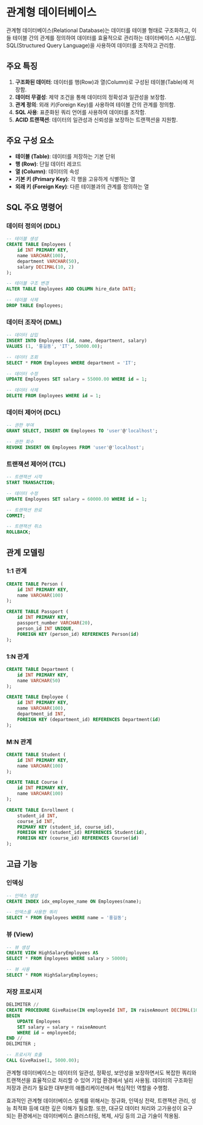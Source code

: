 # 관계형 데이터베이스

관계형 데이터베이스(Relational Database)는 데이터를 테이블 형태로 구조화하고, 이들 테이블 간의 관계를 정의하여 데이터를 효율적으로 관리하는 데이터베이스 시스템임. SQL(Structured Query Language)을 사용하여 데이터를 조작하고 관리함.

## 주요 특징

1. **구조화된 데이터**: 데이터를 행(Row)과 열(Column)로 구성된 테이블(Table)에 저장함.
2. **데이터 무결성**: 제약 조건을 통해 데이터의 정확성과 일관성을 보장함.
3. **관계 정의**: 외래 키(Foreign Key)를 사용하여 테이블 간의 관계를 정의함.
4. **SQL 사용**: 표준화된 쿼리 언어를 사용하여 데이터를 조작함.
5. **ACID 트랜잭션**: 데이터의 일관성과 신뢰성을 보장하는 트랜잭션을 지원함.

## 주요 구성 요소

- **테이블 (Table)**: 데이터를 저장하는 기본 단위
- **행 (Row)**: 단일 데이터 레코드
- **열 (Column)**: 데이터의 속성
- **기본 키 (Primary Key)**: 각 행을 고유하게 식별하는 열
- **외래 키 (Foreign Key)**: 다른 테이블과의 관계를 정의하는 열

## SQL 주요 명령어

### 데이터 정의어 (DDL)

```sql
-- 테이블 생성
CREATE TABLE Employees (
    id INT PRIMARY KEY,
    name VARCHAR(100),
    department VARCHAR(50),
    salary DECIMAL(10, 2)
);

-- 테이블 구조 변경
ALTER TABLE Employees ADD COLUMN hire_date DATE;

-- 테이블 삭제
DROP TABLE Employees;
```

### 데이터 조작어 (DML)

```sql
-- 데이터 삽입
INSERT INTO Employees (id, name, department, salary)
VALUES (1, '홍길동', 'IT', 50000.00);

-- 데이터 조회
SELECT * FROM Employees WHERE department = 'IT';

-- 데이터 수정
UPDATE Employees SET salary = 55000.00 WHERE id = 1;

-- 데이터 삭제
DELETE FROM Employees WHERE id = 1;
```

### 데이터 제어어 (DCL)

```sql
-- 권한 부여
GRANT SELECT, INSERT ON Employees TO 'user'@'localhost';

-- 권한 회수
REVOKE INSERT ON Employees FROM 'user'@'localhost';
```

### 트랜잭션 제어어 (TCL)

```sql
-- 트랜잭션 시작
START TRANSACTION;

-- 데이터 수정
UPDATE Employees SET salary = 60000.00 WHERE id = 1;

-- 트랜잭션 완료
COMMIT;

-- 트랜잭션 취소
ROLLBACK;
```

## 관계 모델링

### 1:1 관계

```sql
CREATE TABLE Person (
    id INT PRIMARY KEY,
    name VARCHAR(100)
);

CREATE TABLE Passport (
    id INT PRIMARY KEY,
    passport_number VARCHAR(20),
    person_id INT UNIQUE,
    FOREIGN KEY (person_id) REFERENCES Person(id)
);
```

### 1:N 관계

```sql
CREATE TABLE Department (
    id INT PRIMARY KEY,
    name VARCHAR(50)
);

CREATE TABLE Employee (
    id INT PRIMARY KEY,
    name VARCHAR(100),
    department_id INT,
    FOREIGN KEY (department_id) REFERENCES Department(id)
);
```

### M:N 관계

```sql
CREATE TABLE Student (
    id INT PRIMARY KEY,
    name VARCHAR(100)
);

CREATE TABLE Course (
    id INT PRIMARY KEY,
    name VARCHAR(100)
);

CREATE TABLE Enrollment (
    student_id INT,
    course_id INT,
    PRIMARY KEY (student_id, course_id),
    FOREIGN KEY (student_id) REFERENCES Student(id),
    FOREIGN KEY (course_id) REFERENCES Course(id)
);
```

## 고급 기능

### 인덱싱

```sql
-- 인덱스 생성
CREATE INDEX idx_employee_name ON Employees(name);

-- 인덱스를 사용한 쿼리
SELECT * FROM Employees WHERE name = '홍길동';
```

### 뷰 (View)

```sql
-- 뷰 생성
CREATE VIEW HighSalaryEmployees AS
SELECT * FROM Employees WHERE salary > 50000;

-- 뷰 사용
SELECT * FROM HighSalaryEmployees;
```

### 저장 프로시저

```sql
DELIMITER //
CREATE PROCEDURE GiveRaise(IN employeeId INT, IN raiseAmount DECIMAL(10, 2))
BEGIN
    UPDATE Employees
    SET salary = salary + raiseAmount
    WHERE id = employeeId;
END //
DELIMITER ;

-- 프로시저 호출
CALL GiveRaise(1, 5000.00);
```

관계형 데이터베이스는 데이터의 일관성, 정확성, 보안성을 보장하면서도 복잡한 쿼리와 트랜잭션을 효율적으로 처리할 수 있어 기업 환경에서 널리 사용됨. 데이터의 구조화된 저장과 관리가 필요한 대부분의 애플리케이션에서 핵심적인 역할을 수행함.

효과적인 관계형 데이터베이스 설계를 위해서는 정규화, 인덱싱 전략, 트랜잭션 관리, 성능 최적화 등에 대한 깊은 이해가 필요함. 또한, 대규모 데이터 처리와 고가용성이 요구되는 환경에서는 데이터베이스 클러스터링, 복제, 샤딩 등의 고급 기술이 적용됨.
